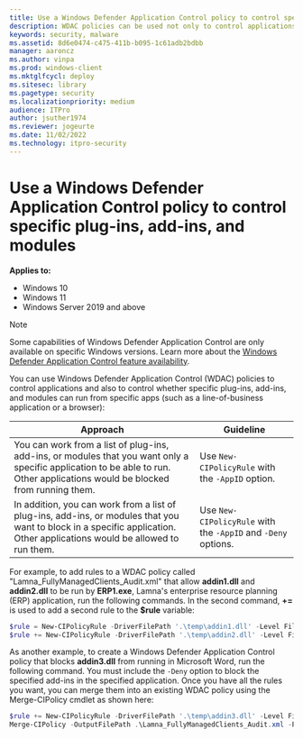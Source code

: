 ```yaml
---
title: Use a Windows Defender Application Control policy to control specific plug-ins, add-ins, and modules (Windows)
description: WDAC policies can be used not only to control applications, but also to control whether specific plug-ins, add-ins, and modules can run from specific apps.
keywords: security, malware
ms.assetid: 8d6e0474-c475-411b-b095-1c61adb2bdbb
manager: aaroncz
ms.author: vinpa
ms.prod: windows-client
ms.mktglfcycl: deploy
ms.sitesec: library
ms.pagetype: security
ms.localizationpriority: medium
audience: ITPro
author: jsuther1974
ms.reviewer: jogeurte
ms.date: 11/02/2022
ms.technology: itpro-security
---
```


# Use a Windows Defender Application Control policy to control specific plug-ins, add-ins, and modules 

**Applies to:**

- Windows 10
- Windows 11
- Windows Server 2019 and above

> [!NOTE]
> Some capabilities of Windows Defender Application Control are only available on specific Windows versions. Learn more about the [Windows Defender Application Control feature availability](feature-availability.md).

You can use Windows Defender Application Control (WDAC) policies to control applications and also to control whether specific plug-ins, add-ins, and modules can run from specific apps (such as a line-of-business application or a browser):

| Approach | Guideline |
|---|---|
| You can work from a list of plug-ins, add-ins, or modules that you want only a specific application to be able to run. Other applications would be blocked from running them. | Use `New-CIPolicyRule` with the `-AppID` option. |
| In addition, you can work  from a list of plug-ins, add-ins, or modules that you want to block in a specific application. Other applications would be allowed to run them. | Use `New-CIPolicyRule` with the `-AppID` and `-Deny` options. |

For example, to add rules to a WDAC policy called "Lamna_FullyManagedClients_Audit.xml" that allow **addin1.dll** and **addin2.dll** to be run by **ERP1.exe**, Lamna's enterprise resource planning (ERP) application, run the following commands. In the second command, **+=** is used to add a second rule to the **$rule** variable:

```powershell
$rule = New-CIPolicyRule -DriverFilePath '.\temp\addin1.dll' -Level FileName -AppID '.\ERP1.exe'
$rule += New-CIPolicyRule -DriverFilePath '.\temp\addin2.dll' -Level FileName -AppID '.\ERP1.exe'
```

As another example, to create a Windows Defender Application Control policy that blocks **addin3.dll** from running in Microsoft Word, run the following command. You must include the `-Deny` option to block the specified add-ins in the specified application. Once you have all the rules you want, you can merge them into an existing WDAC policy using the Merge-CIPolicy cmdlet as shown here:

```powershell
$rule += New-CIPolicyRule -DriverFilePath '.\temp\addin3.dll' -Level FileName -Deny -AppID '.\winword.exe'
Merge-CIPolicy -OutputFilePath .\Lamna_FullyManagedClients_Audit.xml -PolicyPaths .\Lamna_FullyManagedClients_Audit.xml -Rules $rule
```
